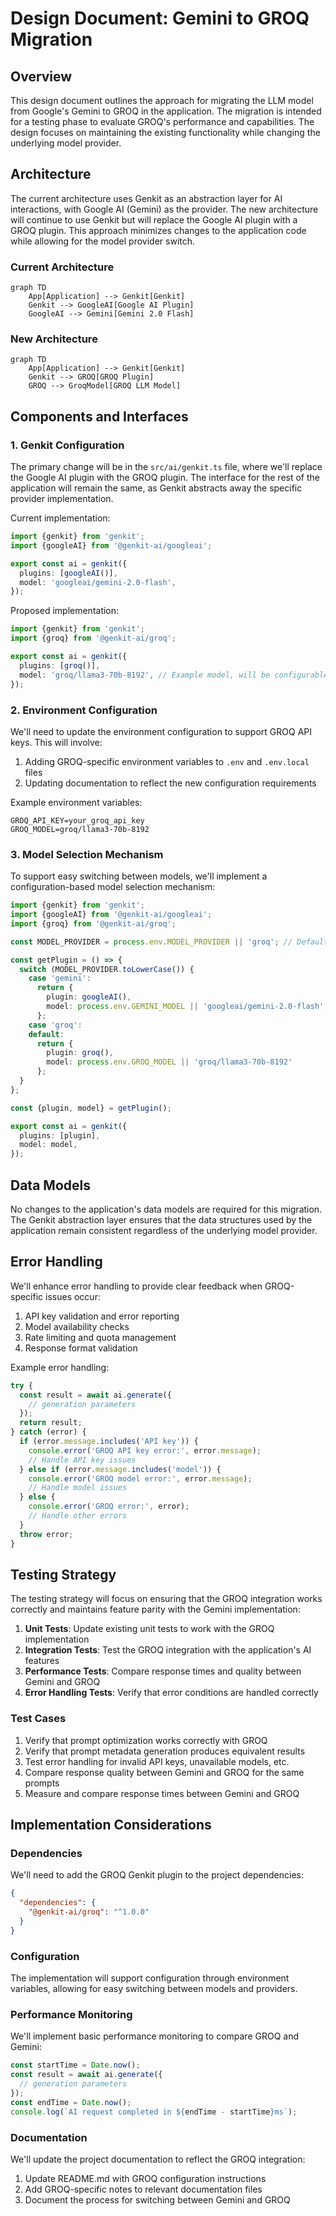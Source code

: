 # Design Document: Gemini to GROQ Migration

## Overview

This design document outlines the approach for migrating the LLM model from Google's Gemini to GROQ in the application. The migration is intended for a testing phase to evaluate GROQ's performance and capabilities. The design focuses on maintaining the existing functionality while changing the underlying model provider.

## Architecture

The current architecture uses Genkit as an abstraction layer for AI interactions, with Google AI (Gemini) as the provider. The new architecture will continue to use Genkit but will replace the Google AI plugin with a GROQ plugin. This approach minimizes changes to the application code while allowing for the model provider switch.

### Current Architecture

```mermaid
graph TD
    App[Application] --> Genkit[Genkit]
    Genkit --> GoogleAI[Google AI Plugin]
    GoogleAI --> Gemini[Gemini 2.0 Flash]
```

### New Architecture

```mermaid
graph TD
    App[Application] --> Genkit[Genkit]
    Genkit --> GROQ[GROQ Plugin]
    GROQ --> GroqModel[GROQ LLM Model]
```

## Components and Interfaces

### 1. Genkit Configuration

The primary change will be in the `src/ai/genkit.ts` file, where we'll replace the Google AI plugin with the GROQ plugin. The interface for the rest of the application will remain the same, as Genkit abstracts away the specific provider implementation.

Current implementation:
```typescript
import {genkit} from 'genkit';
import {googleAI} from '@genkit-ai/googleai';

export const ai = genkit({
  plugins: [googleAI()],
  model: 'googleai/gemini-2.0-flash',
});
```

Proposed implementation:
```typescript
import {genkit} from 'genkit';
import {groq} from '@genkit-ai/groq';

export const ai = genkit({
  plugins: [groq()],
  model: 'groq/llama3-70b-8192', // Example model, will be configurable
});
```

### 2. Environment Configuration

We'll need to update the environment configuration to support GROQ API keys. This will involve:

1. Adding GROQ-specific environment variables to `.env` and `.env.local` files
2. Updating documentation to reflect the new configuration requirements

Example environment variables:
```
GROQ_API_KEY=your_groq_api_key
GROQ_MODEL=groq/llama3-70b-8192
```

### 3. Model Selection Mechanism

To support easy switching between models, we'll implement a configuration-based model selection mechanism:

```typescript
import {genkit} from 'genkit';
import {googleAI} from '@genkit-ai/googleai';
import {groq} from '@genkit-ai/groq';

const MODEL_PROVIDER = process.env.MODEL_PROVIDER || 'groq'; // Default to GROQ for testing

const getPlugin = () => {
  switch (MODEL_PROVIDER.toLowerCase()) {
    case 'gemini':
      return {
        plugin: googleAI(),
        model: process.env.GEMINI_MODEL || 'googleai/gemini-2.0-flash'
      };
    case 'groq':
    default:
      return {
        plugin: groq(),
        model: process.env.GROQ_MODEL || 'groq/llama3-70b-8192'
      };
  }
};

const {plugin, model} = getPlugin();

export const ai = genkit({
  plugins: [plugin],
  model: model,
});
```

## Data Models

No changes to the application's data models are required for this migration. The Genkit abstraction layer ensures that the data structures used by the application remain consistent regardless of the underlying model provider.

## Error Handling

We'll enhance error handling to provide clear feedback when GROQ-specific issues occur:

1. API key validation and error reporting
2. Model availability checks
3. Rate limiting and quota management
4. Response format validation

Example error handling:
```typescript
try {
  const result = await ai.generate({
    // generation parameters
  });
  return result;
} catch (error) {
  if (error.message.includes('API key')) {
    console.error('GROQ API key error:', error.message);
    // Handle API key issues
  } else if (error.message.includes('model')) {
    console.error('GROQ model error:', error.message);
    // Handle model issues
  } else {
    console.error('GROQ error:', error);
    // Handle other errors
  }
  throw error;
}
```

## Testing Strategy

The testing strategy will focus on ensuring that the GROQ integration works correctly and maintains feature parity with the Gemini implementation:

1. **Unit Tests**: Update existing unit tests to work with the GROQ implementation
2. **Integration Tests**: Test the GROQ integration with the application's AI features
3. **Performance Tests**: Compare response times and quality between Gemini and GROQ
4. **Error Handling Tests**: Verify that error conditions are handled correctly

### Test Cases

1. Verify that prompt optimization works correctly with GROQ
2. Verify that prompt metadata generation produces equivalent results
3. Test error handling for invalid API keys, unavailable models, etc.
4. Compare response quality between Gemini and GROQ for the same prompts
5. Measure and compare response times between Gemini and GROQ

## Implementation Considerations

### Dependencies

We'll need to add the GROQ Genkit plugin to the project dependencies:

```json
{
  "dependencies": {
    "@genkit-ai/groq": "^1.0.0"
  }
}
```

### Configuration

The implementation will support configuration through environment variables, allowing for easy switching between models and providers.

### Performance Monitoring

We'll implement basic performance monitoring to compare GROQ and Gemini:

```typescript
const startTime = Date.now();
const result = await ai.generate({
  // generation parameters
});
const endTime = Date.now();
console.log(`AI request completed in ${endTime - startTime}ms`);
```

### Documentation

We'll update the project documentation to reflect the GROQ integration:

1. Update README.md with GROQ configuration instructions
2. Add GROQ-specific notes to relevant documentation files
3. Document the process for switching between Gemini and GROQ